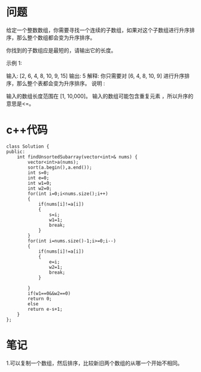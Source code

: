 # 问题
给定一个整数数组，你需要寻找一个连续的子数组，如果对这个子数组进行升序排序，那么整个数组都会变为升序排序。

你找到的子数组应是最短的，请输出它的长度。

示例 1:

输入: [2, 6, 4, 8, 10, 9, 15]
输出: 5
解释: 你只需要对 [6, 4, 8, 10, 9] 进行升序排序，那么整个表都会变为升序排序。
说明 :

输入的数组长度范围在 [1, 10,000]。
输入的数组可能包含重复元素 ，所以升序的意思是<=。

# c++代码
```
class Solution {
public:
    int findUnsortedSubarray(vector<int>& nums) {
        vector<int>a(nums);
        sort(a.begin(),a.end());
        int s=0;
        int e=0;
        int w1=0;
        int w2=0;
        for(int i=0;i<nums.size();i++)
        {
            if(nums[i]!=a[i])
            {
                s=i;
                w1=1;
                break;
            }
        }
        for(int i=nums.size()-1;i>=0;i--)
        {
            if(nums[i]!=a[i])
            {
                e=i;
                w2=1;
                break;
            }

        }
        if(w1==0&&w2==0)
        return 0;
        else
        return e-s+1;
    }
};
```
# 笔记
1.可以复制一个数组，然后排序，比较新旧两个数组的从哪一个开始不相同。
